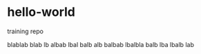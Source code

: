 # hello-world
training repo

blablab blab lb albab lbal balb alb
balbab lbalbla balb lba lbalb lab 
